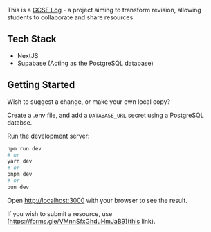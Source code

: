 This is a [GCSE Log](https://gcselog.com) - a project aiming to transform revision, allowing students to collaborate and share resources.

## Tech Stack
- NextJS 
- Supabase (Acting as the PostgreSQL database)

## Getting Started
Wish to suggest a change, or make your own local copy?

Create a .env file, and add a `DATABASE_URL` secret using a PostgreSQL databse.

Run the development server:

```bash
npm run dev
# or
yarn dev
# or
pnpm dev
# or
bun dev
```


Open [http://localhost:3000](http://localhost:3000) with your browser to see the result.

If you wish to submit a resource, use [https://forms.gle/VMnnSfxGhduHmJaB9](this link). 
